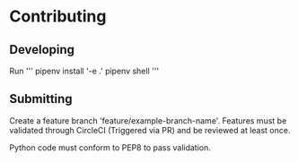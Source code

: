 # Contributing

## Developing
Run
'''
pipenv install '-e .'
pipenv shell
'''

## Submitting
Create a feature branch 'feature/example-branch-name'. Features must be validated through CircleCI
(Triggered via PR) and be reviewed at least once.

Python code must conform to PEP8 to pass validation.
